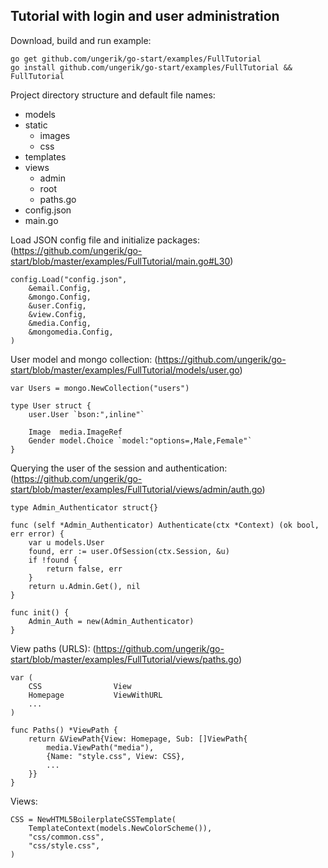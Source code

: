 ## Tutorial with login and user administration

Download, build and run example:

	go get github.com/ungerik/go-start/examples/FullTutorial
	go install github.com/ungerik/go-start/examples/FullTutorial && FullTutorial

Project directory structure and default file names:

* models
* static
	* images
	* css
* templates
* views
	* admin
	* root
	* paths.go
* config.json
* main.go


Load JSON config file and initialize packages:
(https://github.com/ungerik/go-start/blob/master/examples/FullTutorial/main.go#L30)

	config.Load("config.json",
		&email.Config,
		&mongo.Config,
		&user.Config,
		&view.Config,
		&media.Config,
		&mongomedia.Config,
	)

User model and mongo collection:
(https://github.com/ungerik/go-start/blob/master/examples/FullTutorial/models/user.go)

	var Users = mongo.NewCollection("users")

	type User struct {
		user.User `bson:",inline"`

		Image  media.ImageRef
		Gender model.Choice `model:"options=,Male,Female"`
	}

Querying the user of the session and authentication:
(https://github.com/ungerik/go-start/blob/master/examples/FullTutorial/views/admin/auth.go)

	type Admin_Authenticator struct{}

	func (self *Admin_Authenticator) Authenticate(ctx *Context) (ok bool, err error) {
		var u models.User
		found, err := user.OfSession(ctx.Session, &u)
		if !found {
			return false, err
		}
		return u.Admin.Get(), nil
	}

	func init() {
		Admin_Auth = new(Admin_Authenticator)
	}

View paths (URLS):
(https://github.com/ungerik/go-start/blob/master/examples/FullTutorial/views/paths.go)

	var (
		CSS                View
		Homepage           ViewWithURL
		...
	)

	func Paths() *ViewPath {
		return &ViewPath{View: Homepage, Sub: []ViewPath{
			media.ViewPath("media"),
			{Name: "style.css", View: CSS},
			...
		}}
	}

Views:

	CSS = NewHTML5BoilerplateCSSTemplate(
		TemplateContext(models.NewColorScheme()),
		"css/common.css",
		"css/style.css",
	)
